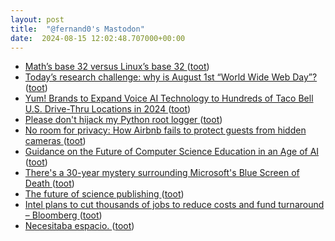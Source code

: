 ```yaml
---
layout: post
title:  "@fernand0's Mastodon"
date:  2024-08-15 12:02:48.707000+00:00
---
```

*  [Math’s base 32 versus Linux’s base 32 ](https://www.johndcook.com/blog/2024/08/13/base-32) ([toot](https://mastodon.social/@fernand0/112965934691494674))
*  [Today’s research challenge: why is August 1st “World Wide Web Day”? ](https://simonwillison.net/2024/Aug/1/august-1st-world-wide-web-day/#atom-everythin) ([toot](https://mastodon.social/@fernand0/112965829881751996))
*  [Yum! Brands to Expand Voice AI Technology to Hundreds of Taco Bell U.S. Drive-Thru Locations in 2024   ](https://investors.yum.com/news-events/financial-releases/news-details/2024/Yum-Brands-to-Expand-Voice-AI-Technology-to-Hundreds-of-Taco-Bell-U.S.-Drive-Thru-Locations-in-2024-with-a-Future-Vision-to-Bring-the-Technology) ([toot](https://mastodon.social/@fernand0/112965627895024201))
*  [Please don't hijack my Python root logger ](https://rednafi.com/python/no_hijack_root_logger) ([toot](https://mastodon.social/@fernand0/112965226373784159))
*  [No room for privacy: How Airbnb fails to protect guests from hidden cameras ](https://edition.cnn.com/2024/07/09/business/airbnb-hidden-camera-invs/index.htm) ([toot](https://mastodon.social/@fernand0/112965146846607038))
*  [Guidance on the Future of Computer Science Education in an Age of AI ](https://www.teachai.org/media/guidance-on-the-future-of-computer-science-education-in-an-age-of-a) ([toot](https://mastodon.social/@fernand0/112964871759007097))
*  [There&#39;s a 30-year mystery surrounding Microsoft&#39;s Blue Screen of Death  ](https://www.sfgate.com/tech/article/blue-screen-of-death-computer-outage-hits-calif-19583943.php) ([toot](https://mastodon.social/@fernand0/112964096236297757))
*  [The future of science publishing ](https://cen.acs.org/policy/publishing/future-science-publishing/102/i2) ([toot](https://mastodon.social/@fernand0/112963445828653772))
*  [Intel plans to cut thousands of jobs to reduce costs and fund turnaround – Bloomberg ](https://www.independent.ie/irish-news/intel-plans-to-cut-thousands-of-jobs-to-reduce-costs-and-fund-turnaround-bloomberg/a555409867.htm) ([toot](https://mastodon.social/@fernand0/112961504746294926))
*  [Necesitaba espacio. ](https://avecesunafoto.wordpress.com/2024/08/14/necesitaba-espacio-2) ([toot](https://mastodon.social/@fernand0/112961398264592224))
